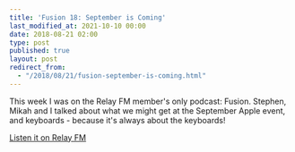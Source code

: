 ```yaml
---
title: 'Fusion 18: September is Coming'
last_modified_at: 2021-10-10 00:00
date: 2018-08-21 02:00
type: post
published: true
layout: post
redirect_from:
  - "/2018/08/21/fusion-september-is-coming.html"
---
```

This week I was on the Relay FM member's only podcast: Fusion. Stephen, Mikah and I talked about what we might get at the September Apple event, and keyboards - because it's always about the keyboards!  

<!--more-->

<a href="https://www.relay.fm/membership">Listen it on Relay FM</a>  
